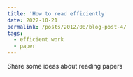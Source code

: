 ```yaml
---
title: 'How to read efficiently'
date: 2022-10-21
permalink: /posts/2012/08/blog-post-4/
tags:
  - efficient work
  - paper
---
```


Share some ideas about reading papers

